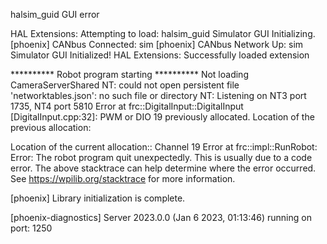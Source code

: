 
halsim_guid GUI error

HAL Extensions: Attempting to load: halsim_guid
Simulator GUI Initializing.
[phoenix] CANbus Connected: sim
[phoenix] CANbus Network Up: sim
Simulator GUI Initialized!
HAL Extensions: Successfully loaded extension

********** Robot program starting **********
Not loading CameraServerShared
NT: could not open persistent file 'networktables.json': no such file or directory
NT: Listening on NT3 port 1735, NT4 port 5810
Error at frc::DigitalInput::DigitalInput [DigitalInput.cpp:32]: PWM or DIO 19 previously allocated.
Location of the previous allocation:

Location of the current allocation:: Channel 19
Error at frc::impl::RunRobot: Error: The robot program quit unexpectedly. This is usually due to a code error.
  The above stacktrace can help determine where the error occurred.
  See https://wpilib.org/stacktrace for more information.

[phoenix] Library initialization is complete.

[phoenix-diagnostics] Server 2023.0.0 (Jan  6 2023, 01:13:46) running on port: 1250